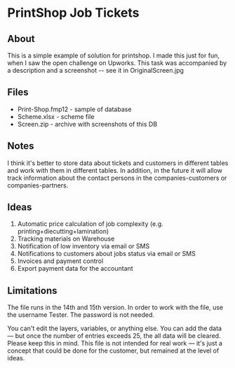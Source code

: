 # PrintShop Job Tickets

## About
This is a simple example of solution for printshop. I made this just for fun, when I saw the open challenge on Upworks. This task was accompanied by a description and a screenshot -- see it in OriginalScreen.jpg

## Files
- Print-Shop.fmp12	- sample of database
- Scheme.xlsx - scheme file
- Screen.zip - archive with screenshots of this DB

## Notes
I think it's better to store data about tickets and customers in different tables and work with them in different tables. In addition, in the future it will allow track information about the contact persons in the companies-customers or companies-partners.

## Ideas
1. Automatic price calculation of job complexity (e.g. printing+diecutting+lamination)
2. Tracking materials on Warehouse
3. Notification of low inventory via email or SMS
4. Notifications to customers about jobs status via email or SMS
5. Invoices and payment control
6. Export payment data for the accountant

## Limitations
The file runs in the 14th and 15th version. In order to work with the file, use the username Tester. The password is not needed.

You can't edit the layers, variables, or anything else. You can add the data — but once the number of entries exceeds 25, the all data will be cleared. Please keep this in mind. This file is not intended for real work — it's just a concept that could be done for the customer, but remained at the level of ideas.
